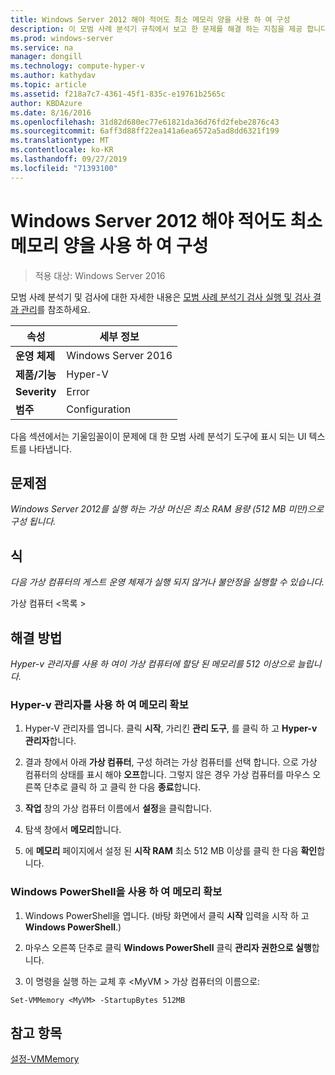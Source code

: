 ```yaml
---
title: Windows Server 2012 해야 적어도 최소 메모리 양을 사용 하 여 구성
description: 이 모범 사례 분석기 규칙에서 보고 한 문제를 해결 하는 지침을 제공 합니다.
ms.prod: windows-server
ms.service: na
manager: dongill
ms.technology: compute-hyper-v
ms.author: kathydav
ms.topic: article
ms.assetid: f218a7c7-4361-45f1-835c-e19761b2565c
author: KBDAzure
ms.date: 8/16/2016
ms.openlocfilehash: 31d82d680ec77e61821da36d76fd2febe2876c43
ms.sourcegitcommit: 6aff3d88ff22ea141a6ea6572a5ad8dd6321f199
ms.translationtype: MT
ms.contentlocale: ko-KR
ms.lasthandoff: 09/27/2019
ms.locfileid: "71393100"
---
```

# <a name="windows-server-2012-should-be-configured-with-at-least-the-minimum-amount-of-memory"></a>Windows Server 2012 해야 적어도 최소 메모리 양을 사용 하 여 구성

>적용 대상: Windows Server 2016

모범 사례 분석기 및 검사에 대한 자세한 내용은 [모범 사례 분석기 검사 실행 및 검사 결과 관리](https://go.microsoft.com/fwlink/p/?LinkID=223177)를 참조하세요.  
  
|속성|세부 정보|  
|-|-|  
|**운영 체제**|Windows Server 2016|  
|**제품/기능**|Hyper-V|  
|**Severity**|Error|  
|**범주**|Configuration|  
  
다음 섹션에서는 기울임꼴이이 문제에 대 한 모범 사례 분석기 도구에 표시 되는 UI 텍스트를 나타냅니다.  
  
## <a name="issue"></a>**문제점**  
*Windows Server 2012를 실행 하는 가상 머신은 최소 RAM 용량 (512 MB 미만)으로 구성 됩니다.*  
  
## <a name="impact"></a>**식**  
*다음 가상 컴퓨터의 게스트 운영 체제가 실행 되지 않거나 불안정을 실행할 수 있습니다.*  
  
가상 컴퓨터 \<목록 >  
  
## <a name="resolution"></a>**해결 방법**  
*Hyper-v 관리자를 사용 하 여이 가상 컴퓨터에 할당 된 메모리를 512 이상으로 늘립니다.*  
  
### <a name="increase-the-memory-using-hyper-v-manager"></a>Hyper-v 관리자를 사용 하 여 메모리 확보  
  
1.  Hyper-V 관리자를 엽니다. 클릭 **시작**, 가리킨 **관리 도구**, 를 클릭 하 고 **Hyper-v 관리자**합니다.  
  
2.  결과 창에서 아래 **가상 컴퓨터**, 구성 하려는 가상 컴퓨터를 선택 합니다. 으로 가상 컴퓨터의 상태를 표시 해야 **오프**합니다. 그렇지 않은 경우 가상 컴퓨터를 마우스 오른쪽 단추로 클릭 하 고 클릭 한 다음 **종료**합니다.  
  
3.  **작업** 창의 가상 컴퓨터 이름에서 **설정**을 클릭합니다.  
  
4.  탐색 창에서 **메모리**합니다.  
  
5.  에 **메모리** 페이지에서 설정 된 **시작 RAM** 최소 512 MB 이상를 클릭 한 다음 **확인**합니다.  
  
### <a name="increase-the-memory-using-windows-powershell"></a>Windows PowerShell을 사용 하 여 메모리 확보  
  
1.  Windows PowerShell을 엽니다. (바탕 화면에서 클릭 **시작** 입력을 시작 하 고 **Windows PowerShell**.)  
  
2.  마우스 오른쪽 단추로 클릭 **Windows PowerShell** 클릭 **관리자 권한으로 실행**합니다.  
  
3.  이 명령을 실행 하는 교체 후 \<MyVM > 가상 컴퓨터의 이름으로:  
  
```  
Set-VMMemory <MyVM> -StartupBytes 512MB  
```  
  
## <a name="see-also"></a>참고 항목  
[설정-VMMemory](https://technet.microsoft.com/library/hh848572.aspx)  
  



